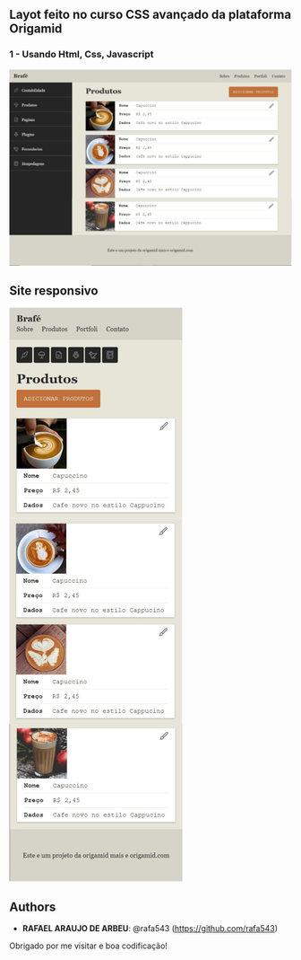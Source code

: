 ## Layot feito no curso CSS avançado da plataforma Origamid

### 1 - Usando Html, Css, Javascript
![layout](https://github.com/rafa543/brafe-3-origamid/blob/main/readme-imgs/Grupo%203.png)
## Site responsivo
![responsividade](https://github.com/rafa543/brafe-3-origamid/blob/main/readme-imgs/responsivo.png)



## Authors
 
* **RAFAEL ARAUJO DE ARBEU**: @rafa543 (https://github.com/rafa543)
 
 
Obrigado por me visitar e boa codificação!
